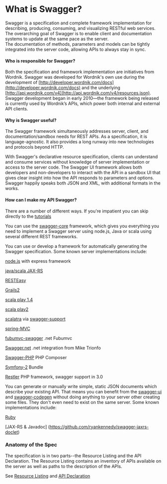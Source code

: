 What is Swagger?
==========

Swagger is a specification and complete framework implementation for describing, producing, 
consuming, and visualizing RESTful web services.  The overarching goal of Swagger is to 
enable client and documentation systems to update at the same pace as the server.  
The documentation of methods, parameters and models can be tightly integrated into the 
server code, allowing APIs to always stay in sync.

#### Who is responsible for Swagger?
Both the specification and framework implementation are initiatives from Wordnik.  Swagger 
was developed for Wordnik's own use during the development of [http://developer.wordnik.com/docs](http://developer.wordnik.com/docs) 
and the underlying [http://api.wordnik.com/v4](http://api.wordnik.com/v4/resources.json).  Swagger development began in early 2010—the 
framework being released is currently used by Wordnik’s APIs, which power both internal and external API clients.

#### Why is Swagger useful?
The Swagger framework simultaneously addresses server, client, and documentation/sandbox 
needs for REST APIs.  As a specification, it is language-agnostic.  It also provides a 
long runway into new technologies and protocols beyond HTTP.

With Swagger's declarative resource specification, clients can understand and consume services 
without knowledge of server implementation or access to the server code.  The Swagger UI 
framework allows both developers and non-developers to interact with the API in 
a sandbox UI that gives clear insight into how the API responds to parameters and options.
Swagger happily speaks both JSON and XML, with additional formats in the works.

#### How can I make my API Swagger?
There are a number of different ways.  If you're impatient you can skip directly to the [tutorials](wiki/tutorial)

You can use the [swagger-core](http://github.com/wordnik/swagger-core) framework,
which gives you everything you need to implement a Swagger server using node.js, Java or scala 
using several different REST frameworks.

You can use or develop a framework for automatically generating the Swagger specification.
Some known server implementations include:

[node.js](https://github.com/wordnik/swagger-node-express) with express framework

[java/scala JAX-RS](https://github.com/wordnik/swagger-core/tree/master/modules/swagger-jaxrs)

[RESTEasy](http://www.jboss.org/resteasy)

[Grails2](http://grails.org)

[scala play 1.4](https://github.com/wordnik/swagger-core/tree/master/modules/swagger-play)

[scala play2](https://github.com/wordnik/swagger-core/tree/master/modules/swagger-play2)

[scalatra](http://www.scalatra.org/) via [swagger-support](https://github.com/scalatra/scalatra/tree/master/swagger/src/main/scala/org/scalatra/swagger)

[spring-MVC](https://github.com/martypitt/swagger-springmvc)

[fubumvc-swagger](https://github.com/KevM/fubumvc-swagger) .net Fubumvc

[Swagger.net](https://github.com/miketrionfo/Swagger.Net) .net integration from Mike Trionfo

[Swagger-PHP](http://packagist.org/packages/zircote/swagger-php) PHP Composer

[Symfony-2](https://github.com/nelmio/NelmioApiDocBundle) Bundle

[Restler](https://github.com/Luracast/Restler) PHP framework, swagger support in 3.0

You can generate or manually write simple, static JSON documents which describe your existing 
API.  That means you can benefit from the [swagger-ui](http://github.com/wordnik/swagger-ui) and [swagger-codegen](http://github.com/wordnik/swagger-codegen) without
doing anything to your server other creating some files.  They don't even need to exist on the same
server.  Some known implementations include:

[Ruby](https://github.com/solso/source2swagger)

[JAX-RS & Javadoc] (https://github.com/ryankennedy/swagger-jaxrs-doclet)

### Anatomy of the Spec

The specification is in two parts--the Resource Listing and the API Declaration.  The
Resource Listing contains an inventory of APIs available on the server as well as paths
to the description of the APIs.

See [Resource Listing](https://github.com/wordnik/swagger-core/wiki/Resource-Listing) and [API Declaration](https://github.com/wordnik/swagger-core/wiki/API-Declaration)
